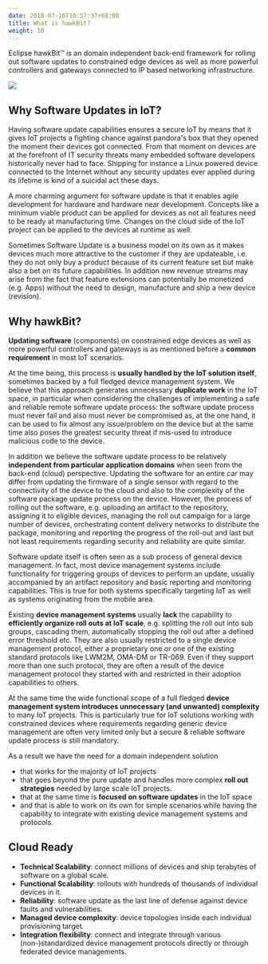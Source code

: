 ```yaml
---
date: 2018-07-16T10:57:37+08:00
title: What is hawkBit?
weight: 10
---
```

Eclipse hawkBit&trade; is an domain independent back-end framework for rolling out software updates to constrained edge devices as well as more powerful controllers and gateways connected to IP based networking infrastructure.

![](../images/hawkbit_logo.png)

## Why Software Updates in IoT?
Having software update capabilities ensures a secure IoT by means that it gives IoT projects a fighting chance against pandora's box that they opened the moment their devices got connected. From that moment on devices are at the forefront of IT security threats many embedded software developers historically never had to face. Shipping for instance a Linux powered device connected to the Internet without any security updates ever applied during its lifetime is kind of a suicidal act these days.

A more charming argument for software update is that it enables agile development for hardware and hardware near development. Concepts like a minimum viable product can be applied for devices as not all features need to be ready at manufacturing time. Changes on the cloud side of the IoT project can be applied to the devices at runtime as well.

Sometimes Software Update is a business model on its own as it makes devices much more attractive to the customer if they are updateable, i.e. they do not only buy a product because of its current feature set but make also a bet on its future capabilities. In addition new revenue streams may arise from the fact that feature extensions can potentially be monetized (e.g. Apps) without the need to design, manufacture and ship a new device (revision).

## Why hawkBit?

**Updating software** (components) on constrained edge devices as well as more powerful controllers and gateways is as mentioned before a **common requirement** in most IoT scenarios.

At the time being, this process is **usually handled by the IoT solution itself**, sometimes backed by a full fledged device management system. We believe that this approach generates unnecessary **duplicate work** in the IoT space, in particular when considering the challenges of implementing a safe and reliable remote software update process: the software update process must never fail and also must never be compromised as, at the one hand, it can be used to fix almost any issue/problem on the device but at the same time also poses the greatest security threat if mis-used to introduce malicious code to the device.

In addition we believe the software update process to be relatively **independent from particular application domains** when seen from the back-end (cloud) perspective. Updating the software for an entire car may differ from updating the firmware of a single sensor with regard to the connectivity of the device to the cloud and also to the complexity of the software package update process on the device. However, the process of rolling out the software, e.g. uploading an artifact to the repository, assigning it to eligible devices, managing the roll out campaign for a large number of devices, orchestrating content delivery networks to distribute the package, monitoring and reporting the progress of the roll-out and last but not least requirements regarding security and reliability are quite similar.

Software update itself is often seen as a sub process of general device management. In fact, most device management systems include functionality for triggering groups of devices to perform an update, usually accompanied by an artifact repository and basic reporting and monitoring capabilities. This is true for both systems specifically targeting IoT as well as systems originating from the mobile area.

Existing **device management systems** usually **lack** the capability to **efficiently organize roll outs at IoT scale**, e.g. splitting the roll out into sub groups, cascading them, automatically stopping the roll out after a defined error threshold etc. They are also usually restricted to a single device management protocol, either a proprietary one or one of the existing standard protocols like LWM2M, OMA-DM or TR-069. Even if they support more than one such protocol, they are often a result of the device management protocol they started with and restricted in their adoption capabilities to others.

At the same time the wide functional scope of a full fledged **device management system introduces unnecessary (and unwanted) complexity** to many IoT projects. This is particularly true for IoT solutions working with constrained devices where requirements regarding generic device management are often very limited only but a secure & reliable software update process is still mandatory.

As a result we have the need for a domain independent solution

*	that works for the majority of IoT projects
*	that goes beyond the pure update and handles more complex **roll out strategies** needed by large scale IoT projects.
*	that at the same time is **focused on software updates** in the IoT space
*	and that is able to work on its own for simple scenarios while having the capability to integrate with existing device management systems and protocols.

## Cloud Ready

* **Technical Scalability**: connect millions of devices and ship terabytes of software on a global scale.
* **Functional Scalability**: rollouts with hundreds of thousands of individual devices in it.
* **Reliability**: software update as the last line of defense against device faults and vulnerabilities.
* **Managed device complexity**: device topologies inside each individual provisioning target.
* **Integration flexibility**: connect and integrate through various (non-)standardized device management protocols directly or through federated device managements.
